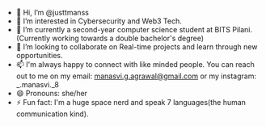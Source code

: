 - 👋 Hi, I’m @justtmanss
- 👀 I’m interested in Cybersecurity and Web3 Tech.
- 🌱 I’m currently a second-year computer science student at BITS Pilani.(Currently working towards a double bachelor's degree)
- 💞️ I’m looking to collaborate on Real-time projects and learn through new opportunities.
- 📫 I'm always happy to connect with like minded people. You can reach out to me on my email: manasvi.g.agrawal@gmail.com or my instagram: _.manasvi._8
- 😄 Pronouns: she/her
- ⚡ Fun fact: I'm a huge space nerd and speak 7 languages(the human communication kind).

<!---
justtmanss/justtmanss is a ✨ special ✨ repository because its `README.md` (this file) appears on your GitHub profile.
You can click the Preview link to take a look at your changes.
--->
